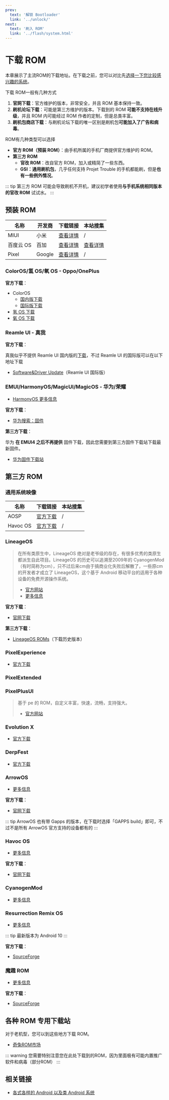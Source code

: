 ```yaml
---
prev:
  text: '解锁 Bootloader'
  link: '../unlock/'
next:
  text: '刷入 ROM'
  link: '../flash/system.html'
---
```


# 下载 ROM

本章展示了主流ROM的下载地址。在下载之前，您可以对比先[选择一下您比较感兴趣的系统](../../normal/systems/index.md)。

下载 ROM一般有几种方式

1. **官网下载**：官方维护的版本，非常安全，并且 ROM 基本保持一致。
2. **刷机论坛下载**：可能是第三方维护的版本。下载到的 ROM **可能不支持在线升级**，并且 ROM 内可能经过 ROM 作者的定制，但是总类丰富。
3. **刷机包商店下载**：与刷机论坛下载的唯一区别是刷机包**可能加入了广告和病毒**。

ROM有几种类型可以选择

- **官方 ROM（预装 ROM）**：由手机所属的手机厂商提供官方维护的 ROM。
- **第三方 ROM**
  - **官改 ROM**：改自官方 ROM，加入或精简了一些东西。
  - **GSI：通用刷机包**，几乎任何支持 Projet Trouble 的手机都能刷，但是**也有一些例外情况**。

::: tip
第三方 ROM 可能会导致刷机不开机，建议初学者使用**与手机系统相同版本的官改 ROM** 试试水。
:::

## 预装 ROM

| 名称                                            | 开发商 | 下载链接                                    | 本站搜集                 |
| ----------------------------------------------- | ------ | ------------------------------------------- | ------------------------ |
| MIUI                                            | 小米   | [查看详情](../../normal/systems/miui.md)    | /                        |
| 百度云 OS <Badge type="danger" text="已停更" /> | 百加   | [查看详情](../../normal/systems/baiduos.md) | [查看详情](./baiduos.md) |
| Pixel                                           | Google | [查看详情][Pixel官方下载]                   | /                        |

### ColorOS/氢 OS/氧 OS - Oppo/OnePlus

**官方下载**：

- ColorOS
  - [国内版下载](https://www.coloros.com/rom)
  - [国际版下载](https://support.oppo.com/in/software-update/)
- [氢 OS 下载](https://www.oneplus.com/cn/support/softwareupgrade)
- [氧 OS 下载](https://service.oneplus.com/global/search/search-detail?id=2096329&articleIndex=1)

### Reamle UI - 真我

**官方下载**：

真我似乎不提供 Reamle UI 国内版的[下载](https://www.realme.com/cn/support/kw/doc/2029300)，不过 Reamle UI 的国际版可以在以下地址下载

- [Software&Driver Update](https://www.realme.com/in/support/software-update)（Reamle UI 国际版）

### EMUI/HarmonyOS/MagicUI/MagicOS - 华为/荣耀

- [HarmonyOS 更多信息](../../normal/systems/harmonyos.md)

**官方下载**：

- [华为搜索：固件](https://consumer.huawei.com/cn/support/search/?keyword=%E5%9B%BA%E4%BB%B6&t=SearchClick&product_class=CMCG10000002)

**第三方下载**：

华为 **在 EMUI4 之后不再提供** 固件下载，因此您需要到第三方固件下载站下载最新固件。

- [华为固件下载站](https://professorjtj.github.io/)

## 第三方 ROM

### 通用系统映像

| 名称     | 下载链接                       | 本站搜集 |
| -------- | ------------------------------ | -------- |
| AOSP     | [官方下载][AOSP官方GSI下载]    | /        |
| Havoc OS | [官方下载][HavocOS官方GSI下载] | /        |

### LineageOS

> 在所有类原生中，LineageOS 绝对是老爷级的存在，有很多优秀的类原生都派生自此项目。LineageOS 的历史可以追溯至2009年的 CyanogenMod （有时简称为cm），只不过后来cm由于搞商业化失败后解散了，一些原cm的开发者才成立了 LineageOS，这个基于 Android 移动平台的适用于各种设备的免费开源操作系统。
>
> - [官方网站](https://lineageos.org/)
> - [更多信息](../../normal/systems/lineageos.md)

**官方下载**：

- [官网下载](https://download.lineageos.org/)

**第三方下载**：

- [LineageOS ROMs](http://lineageosroms.com/)（下载历史版本）

### PixelExperience

- [官方下载](https://download.pixelexperience.org/)

### PixelExtended

### PixelPlusUI

> 基于 pe 的 ROM，自定义丰富，快速，流畅，支持强大。
>
> - [官方网站](https://ppui.site/home)

### Evolution X

- [官方下载](https://evolution-x.org/download)

### DerpFest

- [官方下载](https://derpfest.org/#call-to-action)

### ArrowOS

- [更多信息](../../normal/systems/index.md#arrowos)

**官方下载**：

- [官网下载](https://arrowos.net/download)

::: tip
ArrowOS 也有带 Gapps 的版本，在下载时选择「GAPPS build」即可，不过不是所有 ArrowOS 官方支持的设备都有的
:::

### Havoc OS

- [更多信息](../../normal/systems/index.md#havoc-os)

**官方下载**：

- [官网下载](https://download.havoc-os.com/)

### CyanogenMod <Badge type="danger" text="已停更" />

- [更多信息](../../normal/systems/index.md#cyanogenmod)

### Resurrection Remix OS <Badge type="danger" text="已停更" />

- [更多信息](../../normal/systems/index.md#resurrection-remix-os)

::: tip
最新版本为 Android 10
:::

**官方下载**：

- [SourceForge](https://sourceforge.net/projects/resurrectionremix-ten/files/)

### 魔趣 ROM <Badge type="danger" text="已停更" />

- [更多信息](../../normal/systems/index.md#魔趣-rom)

**官方下载**：

- [SourceForge](https://sourceforge.net/projects/mokee/files/)

## 各种 ROM 专用下载站

对于老机型，您可以到这些地方下载 ROM。

- [奇兔ROM市场](http://rom.7to.cn/)

::: warning
您需要特别注意您在此处下载到的ROM，因为里面极有可能内置推广软件和病毒（部分ROM）
:::

## 相关链接

- [各式各样的 Android 以及类 Android 系统](../../normal/systems/index.md)

[Pixel官方下载]: https://developers.google.cn/android/ota?hl=zh-cn
[AOSP官方GSI下载]: https://developer.android.google.cn/topic/generic-system-image?hl=zh-cn
[HavocOS官方GSI下载]: https://havoc-os.com/download#gsi
